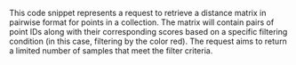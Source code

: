 This code snippet represents a request to retrieve a distance matrix in pairwise format for points in a collection. The matrix will contain pairs of point IDs along with their corresponding scores based on a specific filtering condition (in this case, filtering by the color red). The request aims to return a limited number of samples that meet the filter criteria.